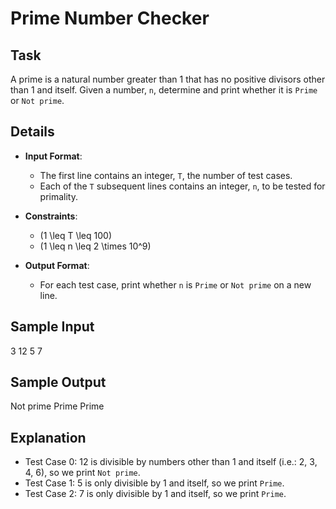# Prime Number Checker

## Task

A prime is a natural number greater than 1 that has no positive divisors other than 1 and itself. Given a number, `n`, determine and print whether it is `Prime` or `Not prime`.

## Details

- **Input Format**: 
  - The first line contains an integer, `T`, the number of test cases.
  - Each of the `T` subsequent lines contains an integer, `n`, to be tested for primality.

- **Constraints**:
  - \(1 \leq T \leq 100\)
  - \(1 \leq n \leq 2 \times 10^9\)

- **Output Format**:
  - For each test case, print whether `n` is `Prime` or `Not prime` on a new line.

## Sample Input
3
12
5
7

## Sample Output
Not prime
Prime
Prime

## Explanation

- Test Case 0: 12 is divisible by numbers other than 1 and itself (i.e.: 2, 3, 4, 6), so we print `Not prime`.
- Test Case 1: 5 is only divisible by 1 and itself, so we print `Prime`.
- Test Case 2: 7 is only divisible by 1 and itself, so we print `Prime`.
